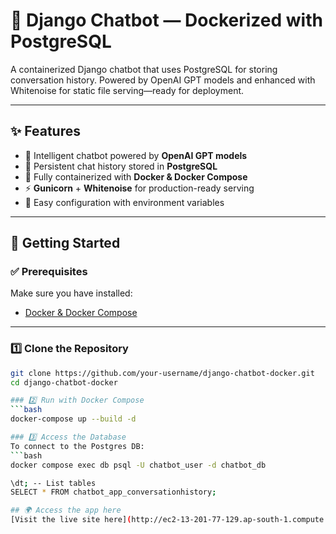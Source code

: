 # 🤖 Django Chatbot — Dockerized with PostgreSQL

A containerized Django chatbot that uses PostgreSQL for storing conversation history. Powered by OpenAI GPT models and enhanced with Whitenoise for static file serving—ready for deployment.

---

## ✨ Features

- 🧠 Intelligent chatbot powered by **OpenAI GPT models**  
- 💾 Persistent chat history stored in **PostgreSQL**  
- 🐳 Fully containerized with **Docker & Docker Compose**  
- ⚡ **Gunicorn** + **Whitenoise** for production-ready serving  
- 🔑 Easy configuration with environment variables  

---

## 🚀 Getting Started

### ✅ Prerequisites
Make sure you have installed:
- [Docker & Docker Compose](https://docs.docker.com/)

---

### 1️⃣ Clone the Repository
```bash
git clone https://github.com/your-username/django-chatbot-docker.git
cd django-chatbot-docker

### 2️⃣ Run with Docker Compose
```bash
docker-compose up --build -d

### 3️⃣ Access the Database
To connect to the Postgres DB:
```bash
docker compose exec db psql -U chatbot_user -d chatbot_db

\dt; -- List tables
SELECT * FROM chatbot_app_conversationhistory;

## 🌍 Access the app here
[Visit the live site here](http://ec2-13-201-77-129.ap-south-1.compute.amazonaws.com:8000/)


